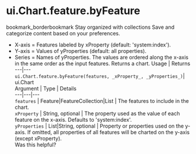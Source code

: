  
#  ui.Chart.feature.byFeature
bookmark_borderbookmark Stay organized with collections  Save and categorize content based on your preferences.
- X-axis = Features labeled by xProperty (default: 'system:index').
- Y-axis = Values of yProperties (default: all properties).
- Series = Names of yProperties.
The values are ordered along the x-axis in the same order as the input features.
Returns a chart.
Usage | Returns  
---|---  
`ui.Chart.feature.byFeature(features, _xProperty_, _yProperties_)`|  ui.Chart  
Argument | Type | Details  
---|---|---  
`features` | Feature|FeatureCollection|List<Feature> | The features to include in the chart.  
`xProperty` | String, optional | The property used as the value of each feature on the x-axis. Defaults to 'system:index'.  
`yProperties` | List<String>|String, optional | Property or properties used on the y-axis. If omitted, all properties of all features will be charted on the y-axis (except xProperty).  
Was this helpful?
